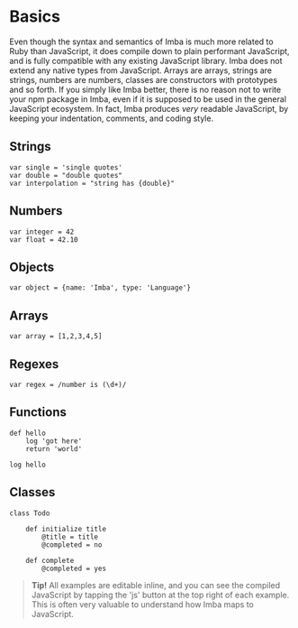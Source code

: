 # Basics

Even though the syntax and semantics of Imba is much more related to Ruby than JavaScript, it does compile down to plain performant JavaScript, and is fully compatible with any existing JavaScript library. Imba does not extend any native types from JavaScript. Arrays are arrays, strings are strings, numbers are numbers, classes are constructors with prototypes and so forth. If you simply like Imba better, there is no reason not to write your npm package in Imba, even if it is supposed to be used in the general JavaScript ecosystem. In fact, Imba produces *very* readable JavaScript, by keeping your indentation, comments, and coding style.

## Strings

```imba
var single = 'single quotes'
var double = "double quotes"
var interpolation = "string has {double}"
```

## Numbers

```imba
var integer = 42
var float = 42.10
```

## Objects

```imba
var object = {name: 'Imba', type: 'Language'}
```


## Arrays

```imba
var array = [1,2,3,4,5]
```

## Regexes

```imba
var regex = /number is (\d+)/
```

## Functions

```imba
def hello
    log 'got here'
    return 'world'

log hello
```

## Classes

```imba
class Todo

    def initialize title
        @title = title
        @completed = no

    def complete
        @completed = yes
```

> **Tip!** All examples are editable inline, and you can see the compiled JavaScript by tapping the 'js' button at the top right of each example. This is often very valuable to understand how Imba maps to JavaScript.


